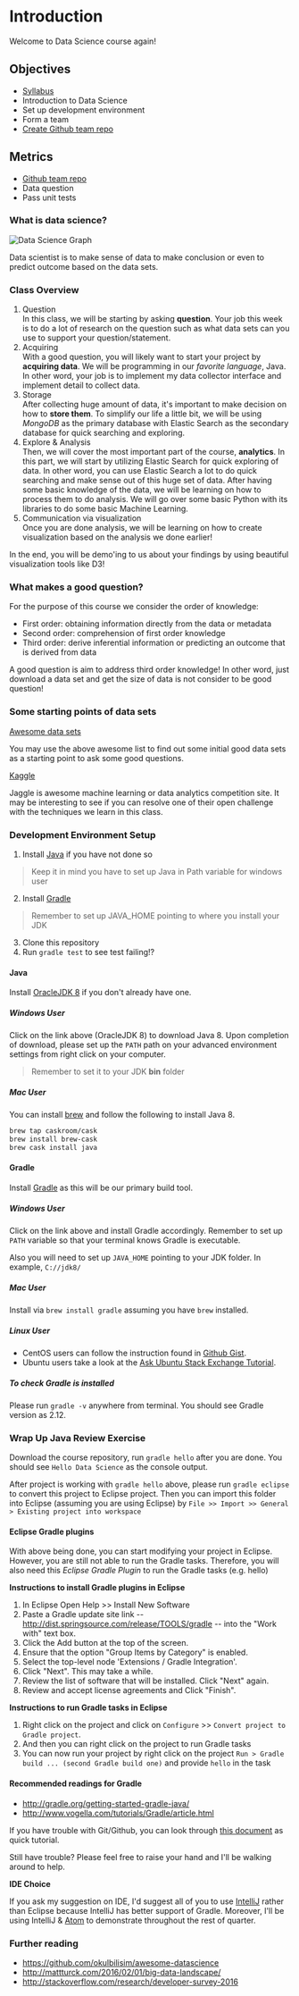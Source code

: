 # Introduction

Welcome to Data Science course again!

## Objectives

* [Syllabus](../syllabus.md)
* Introduction to Data Science
* Set up development environment
* Form a team
* [Create Github team repo][1]

## Metrics

* [Github team repo][1]
* Data question
* Pass unit tests

### What is data science?

![Data Science Graph](imgs/data_science.png)

Data scientist is to make sense of data to make conclusion or even to predict outcome
based on the data sets.

### Class Overview

1. Question  
In this class, we will be starting by asking **question**. Your job this week is to
do a lot of research on the question such as what data sets can you use to support
your question/statement.
2. Acquiring  
With a good question, you will likely want to start your project by **acquiring data**.
We will be programming in our *favorite language*, Java. In other word, your job
is to implement my data collector interface and implement detail to collect data.
3. Storage  
After collecting huge amount of data, it's important to make decision on how to **store them**.
To simplify our life a little bit, we will be using *MongoDB* as the primary database
with Elastic Search as the secondary database for quick searching and exploring.
4. Explore & Analysis  
Then, we will cover the most important part of the course, **analytics**. In this part,
we will start by utilizing Elastic Search for quick exploring of data. In other word,
you can use Elastic Search a lot to do quick searching and make sense out of this
huge set of data. After having some basic knowledge of the data, we will be learning
on how to process them to do analysis. We will go over some basic Python with its
libraries to do some basic Machine Learning.
5. Communication via visualization  
Once you are done analysis, we will be learning on how to create visualization based
on the analysis we done earlier!

In the end, you will be demo'ing to us about your findings by using beautiful
visualization tools like D3!

### What makes a good question?

For the purpose of this course we consider the order of knowledge:

* First order: obtaining information directly from the data or metadata
* Second order: comprehension of first order knowledge
* Third order: derive inferential information or predicting an outcome that is derived from data

A good question is aim to address third order knowledge! In other word, just download a data set and get the size of data is not consider to be good question!

### Some starting points of data sets

[Awesome data sets](https://github.com/caesar0301/awesome-public-datasets)

You may use the above awesome list to find out some initial good data
sets as a starting point to ask some good questions.

[Kaggle](https://www.kaggle.com/)

Jaggle is awesome machine learning or data analytics competition site.
It may be interesting to see if you can resolve one of their open
challenge with the techniques we learn in this class.

### Development Environment Setup

1. Install [Java](http://www.oracle.com/technetwork/java/javase/downloads/jdk8-downloads-2133151.html) if you have not done so
> Keep it in mind you have to set up Java in Path variable for windows user
2. Install [Gradle](http://gradle.org/)
> Remember to set up JAVA_HOME pointing to where you install your JDK
3. Clone this repository
4. Run `gradle test` to see test failing!?

#### Java

Install [OracleJDK 8](http://www.oracle.com/technetwork/java/javase/downloads/index.html) if you don't already have one.

##### Windows User

Click on the link above (OracleJDK 8) to download Java 8. Upon completion of
download, please set up the `PATH` path on your advanced environment settings from right click on your computer.

> Remember to set it to your JDK **bin** folder

##### Mac User

You can install [brew](http://brew.sh/) and follow the following to install Java 8.

```sh
brew tap caskroom/cask
brew install brew-cask
brew cask install java
```

#### Gradle

Install [Gradle](https://gradle.org/) as this will be our primary build tool.

##### Windows User

Click on the link above and install Gradle accordingly. Remember to set up `PATH`
variable so that your terminal knows Gradle is executable.

Also you will need to set up `JAVA_HOME` pointing to your JDK folder. In example, `C://jdk8/`

##### Mac User

Install via `brew install gradle` assuming you have `brew` installed.

##### Linux User

* CentOS users can follow the instruction found in [Github Gist](https://gist.github.com/parzonka/9371885).  
* Ubuntu users take a look at the [Ask Ubuntu Stack Exchange Tutorial](https://askubuntu.com/questions/328178/gradle-in-ubuntu).

##### To check Gradle is installed

Please run `gradle -v` anywhere from terminal. You should see Gradle version as 2.12.

### Wrap Up Java Review Exercise

Download the course repository, run `gradle hello` after you are done. You should see
`Hello Data Science` as the console output.

After project is working with `gradle hello` above, please run `gradle eclipse` to convert
this project to Eclipse project. Then you can import this folder into Eclipse
(assuming you are using Eclipse) by `File >> Import >> General > Existing project into workspace`

#### Eclipse Gradle plugins

With above being done, you can start modifying your project in Eclipse. However, you are
still not able to run the Gradle tasks. Therefore, you will also need this *Eclipse Gradle Plugin*
to run the Gradle tasks (e.g. hello)

**Instructions to install Gradle plugins in Eclipse**

1. In Eclipse Open Help >> Install New Software
2. Paste a Gradle update site link -- http://dist.springsource.com/release/TOOLS/gradle -- into the "Work with" text box.
3. Click the Add button at the top of the screen.
4. Ensure that the option "Group Items by Category" is enabled.
5. Select the top-level node 'Extensions / Gradle Integration'.
6. Click "Next". This may take a while.
7. Review the list of software that will be installed. Click "Next" again.
8. Review and accept license agreements and Click "Finish".

**Instructions to run Gradle tasks in Eclipse**

1. Right click on the project and click on `Configure` >> `Convert project to Gradle project`.
2. And then you can right click on the project to run Gradle tasks
3. You can now run your project by right click on the project `Run > Gradle build ... (second Gradle build one)` and provide `hello` in the task

#### Recommended readings for Gradle

* http://gradle.org/getting-started-gradle-java/
* http://www.vogella.com/tutorials/Gradle/article.html

If you have trouble with Git/Github, you can look through [this document](https://github.com/csula/cs460-fall-2015/blob/master/documents/misc/github-tutorial.md) as quick tutorial.

Still have trouble? Please feel free to raise your hand and I'll be walking around to help.

**IDE Choice**

If you ask my suggestion on IDE, I'd suggest all of you to use [IntelliJ](https://www.jetbrains.com/idea/) rather than Eclipse because IntelliJ has better support of Gradle. Moreover, I'll be using IntelliJ & [Atom](https://atom.io/) to demonstrate throughout the rest of quarter.

### Further reading

* https://github.com/okulbilisim/awesome-datascience
* http://mattturck.com/2016/02/01/big-data-landscape/
* http://stackoverflow.com/research/developer-survey-2016

[1]: https://classroom.github.com/group-assignment-invitations/3e4af577b77cf362717862f3f18b93ed
